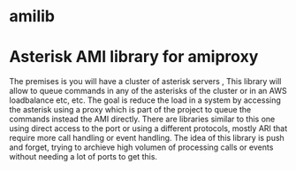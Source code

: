 # amilib
<H1>Asterisk AMI library for amiproxy</H1>

The premises is you will have a cluster of asterisk servers , This library will allow to queue commands in any of the asterisks of the cluster or in an AWS loadbalance etc, etc. The goal is reduce the load in a system by accessing the asterisk using a proxy which is part of the project to queue the commands  instead the AMI directly. 
There are libraries similar to this one using direct access to the port or using a different protocols, mostly ARI  that require more call handling or event handling. The idea of this library is push and forget, trying to archieve high volumen of processing calls or events without needing a lot of ports to get this.
